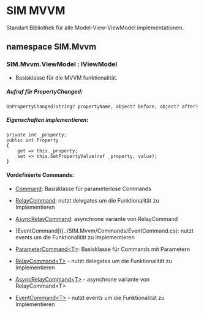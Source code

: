 # SIM MVVM
Standart Bibliothek für alle Model-View-ViewModel implementationen.
## namespace SIM.Mvvm
### SIM.Mvvm.ViewModel : IViewModel
- Basisklasse für  die MVVM funktionalität.
##### Aufruf für PropertyChanged:
 
    OnPropertyChanged(string? propertyName, object? before, object? after)

##### Eigenschaften implementieren:
    private int _property;
    public int Property
    {
        get => this._property;
        set => this.SetPropertyValue(ref _property, value);
    }

#### Vordefinierte Commands:
* [Command](../SIM.Mvvm/Commands/Abstract/Command.cs): Basisklasse für parameterlose Commands
 * [RelayCommand](../SIM.Mvvm/Commands/RelayCommand.cs): nutzt delegates um die Funktionalität zu Implementieren
 * [AsyncRelayCommand](../SIM.Mvvm/Commands/AsyncRelayCommand.cs): asynchrone variante von RelayCommand
 * [EventCommand]((../SIM.Mvvm/Commands/EventCommand.cs): nutzt events um die Funktionalität zu Implementieren

* [ParameterCommand\<T\>](../SIM.Mvvm/Commands/Abstract/ParameterCommand\{T\}.cs): Basisklasse für  Commands mit Parametern
 * [RelayCommand\<T\>](../SIM.Mvvm/Commands/RelayCommand\{T\}.cs) - nutzt delegates um die Funktionalität zu Implementieren
 * [AsyncRelayCommand\<T\>](../SIM.Mvvm/Commands/AsyncRelayCommand\{T\}.cs) - asynchrone variante von RelayCommand\<T\>
 * [EventCommand\<T\>](../SIM.Mvvm/Commands/EventCommand\{T\}.cs) - nutzt events um die Funktionalität zu Implementieren

